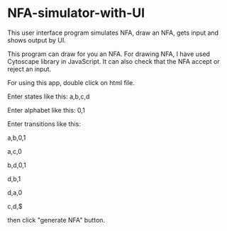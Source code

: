 # NFA-simulator-with-UI
This user interface program simulates NFA, draw an NFA, gets input and shows output by UI.

This program can draw for you an NFA. For drawing NFA, I have used Cytoscape library in JavaScript.
It can also check that the NFA accept or reject an input.


For using this app, double click on html file.

Enter states like this: a,b,c,d

Enter alphabet like this: 0,1

Enter transitions like this:


a,b,0,1

a,c,0

b,d,0,1

d,b,1

d,a,0

c,d,$


then click "generate NFA" button.

